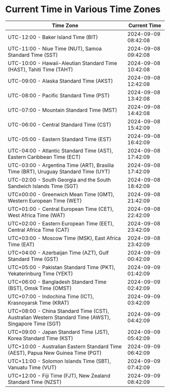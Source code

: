 # Current Time in Various Time Zones

| Time Zone | Current Time |
|-----------|--------------|
| UTC-12:00 - Baker Island Time (BIT) | 2024-09-09 08:42:08 |
| UTC-11:00 - Niue Time (NUT), Samoa Standard Time (SST) | 2024-09-08 09:42:08 |
| UTC-10:00 - Hawaii-Aleutian Standard Time (HAST), Tahiti Time (TAHT) | 2024-09-08 10:42:08 |
| UTC-09:00 - Alaska Standard Time (AKST) | 2024-09-08 12:42:08 |
| UTC-08:00 - Pacific Standard Time (PST) | 2024-09-08 13:42:08 |
| UTC-07:00 - Mountain Standard Time (MST) | 2024-09-08 14:42:08 |
| UTC-06:00 - Central Standard Time (CST) | 2024-09-08 15:42:09 |
| UTC-05:00 - Eastern Standard Time (EST) | 2024-09-08 16:42:09 |
| UTC-04:00 - Atlantic Standard Time (AST), Eastern Caribbean Time (ECT) | 2024-09-08 17:42:09 |
| UTC-03:00 - Argentina Time (ART), Brasília Time (BRT), Uruguay Standard Time (UYT) | 2024-09-08 17:42:09 |
| UTC-02:00 - South Georgia and the South Sandwich Islands Time (SGT) | 2024-09-08 18:42:09 |
| UTC±00:00 - Greenwich Mean Time (GMT), Western European Time (WET) | 2024-09-08 21:42:09 |
| UTC+01:00 - Central European Time (CET), West Africa Time (WAT) | 2024-09-08 22:42:09 |
| UTC+02:00 - Eastern European Time (EET), Central Africa Time (CAT) | 2024-09-08 23:42:09 |
| UTC+03:00 - Moscow Time (MSK), East Africa Time (EAT) | 2024-09-08 23:42:09 |
| UTC+04:00 - Azerbaijan Time (AZT), Gulf Standard Time (GST) | 2024-09-09 00:42:09 |
| UTC+05:00 - Pakistan Standard Time (PKT), Yekaterinburg Time (YEKT) | 2024-09-09 01:42:09 |
| UTC+06:00 - Bangladesh Standard Time (BST), Omsk Time (OMST) | 2024-09-09 02:42:09 |
| UTC+07:00 - Indochina Time (ICT), Krasnoyarsk Time (KRAT) | 2024-09-09 03:42:09 |
| UTC+08:00 - China Standard Time (CST), Australian Western Standard Time (AWST), Singapore Time (SGT) | 2024-09-09 04:42:09 |
| UTC+09:00 - Japan Standard Time (JST), Korea Standard Time (KST) | 2024-09-09 05:42:09 |
| UTC+10:00 - Australian Eastern Standard Time (AEST), Papua New Guinea Time (PGT) | 2024-09-09 06:42:09 |
| UTC+11:00 - Solomon Islands Time (SBT), Vanuatu Time (VUT) | 2024-09-09 07:42:09 |
| UTC+12:00 - Fiji Time (FJT), New Zealand Standard Time (NZST) | 2024-09-09 08:42:09 |
